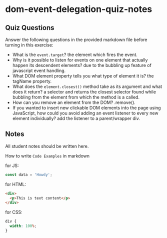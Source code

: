 # dom-event-delegation-quiz-notes

## Quiz Questions

Answer the following questions in the provided markdown file before turning in this exercise:

- What is the `event.target`?
  the element which fires the event.
- Why is it possible to listen for events on one element that actually happen its descendent elements?
  due to the bubbling up feature of javascript event handling.
- What DOM element property tells you what type of element it is?
  the tagName property.
- What does the `element.closest()` method take as its argument and what does it return?
  a selector and returns the closest selector found while bubbling from the element from which the method is a called.
- How can you remove an element from the DOM?
  .remove().
- If you wanted to insert new clickable DOM elements into the page using JavaScript, how could you avoid adding an event listener to every new element individually?
  add the listener to a parent/wrapper div.

## Notes

All student notes should be written here.

How to write `Code Examples` in markdown

for JS:

```javascript
const data = 'Howdy';
```

for HTML:

```html
<div>
  <p>This is text content</p>
</div>
```

for CSS:

```css
div {
  width: 100%;
}
```
